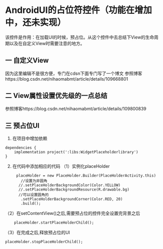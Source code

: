 # AndroidUI的占位符控件（功能在增加中，还未实现）
该控件是作用：在加载UI的时候，预占位。从这个控件中去总结下View的生命周期以及在自定义View时需要注意的地方。

##  一  自定义View
因为这里编辑不是很方便，专门在cdsn下面专门写了一个博文
参照博客https://blog.csdn.net/nihaomabmt/article/details/109668801
## 二  View属性设置优先级的一点总结
参照博客https://blog.csdn.net/nihaomabmt/article/details/109800839

## 三 预占位UI
1. 在项目中增加依赖
```
dependencies {
    implementation project(':libs:WidgetPlaceholderlibrary')
}
```
2. 在代码中添加相应的代码
 （1）实例化placeHolder
 ```
      placeHolder = new PlaceHolder.Builder(PlaceHolderActivity.this)
        //设置为非圆角
       //.setPlaceHolderBackgroundColor(Color.YELLOW)
       //.setPlaceHolderBackgroundResource(R.drawable.bg)
       //可以设置圆角的
        .setPlaceHolderBackgroundCorner(Color.RED, 20)
        .build();
  ```
 （2）在setContentView()之后,需要预占位的控件完全设置完背景之后
  ```
      placeHolder.startPlaceHolderChild();
   ```
  （3）在完成之后,释放预占位的UI
  ```
  placeHolder.stopPlaceHolderChild();
  ```
